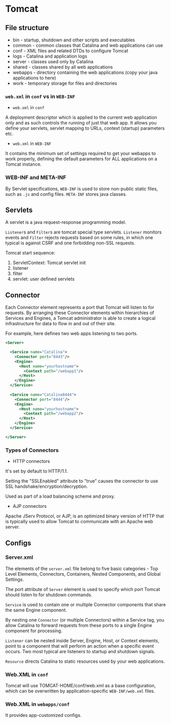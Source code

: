 # Tomcat

## File structure

* bin - startup, shutdown and other scripts and executables
* common - common classes that Catalina and web applications can use
* conf - XML files and related DTDs to configure Tomcat
* logs - Catalina and application logs
* server - classes used only by Catalina
* shared - classes shared by all web applications
* webapps - directory containing the web applications (copy your java applications to here)
* work - temporary storage for files and directories

### `web.xml` in `conf` vs in `WEB-INF`

* `web.xml` in `conf`

A deployment descriptor which is applied to the current web application only and as such controls the running of just that web app. It allows you define your servlets, servlet mapping to URLs, context (startup) parameters etc.

* `web.xml` in `WEB-INF`

It contains the minimum set of settings required to get your webapps to work properly, 
defining the default parameters for ALL applications on a Tomcat instance.

### WEB-INF and META-INF

By Servlet specifications, `WEB-INF` is used to store non-public static files, such as `.js` and config files. `META-INF` stores java classes.

## Servlets

A servlet is a java request-response programming model.

`Listener`s and `Filter`s are tomcat special type servlets. `Listener` monitors events and `Filter` rejects requests based on some rules, in which one typical is against CSRF and one forbidding non-SSL requests.

Tomcat start sequence:
1. ServletContext: Tomcat servlet init
2. listener
3. filter
4. servlet: user defined servlets

## Connector

Each Connector element represents a port that Tomcat will listen to for requests.  By arranging these Connector elements within hierarchies of Services and Engines, a Tomcat administrator is able to create a logical infrastructure for data to flow in and out of their site.  

For example, here defines two web apps listening to two ports.
```xml
<Server>

  <Service name="Catalina">
    <Connector port="8443"/>
    <Engine>
      <Host name="yourhostname">
        <Context path="/webapp1"/>
      </Host>
    </Engine>
  </Service>
 
  <Service name="Catalina8444">
    <Connector port="8444"/>
    <Engine>
      <Host name="yourhostname">
        <Context path="/webapp2"/>
      </Host>
    </Engine>
  </Service>

</Server>
```

### Types of Connectors

* HTTP connectors

It's set by default to HTTP/1.1.

Setting the "SSLEnabled" attribute to "true" causes the connector to use SSL handshake/encryption/decryption.  

Used as part of a load balancing scheme and proxy.

* AJP connectors

Apache JServ Protocol, or AJP, is an optimized binary version of HTTP that is typically used to allow Tomcat to communicate with an Apache web server.

## Configs

### Server.xml

The elements of the `server.xml` file belong to five basic categories - Top Level Elements, Connectors, Containers, Nested Components, and Global Settings. 

The port attribute of `Server` element is used to specify which port Tomcat should listen to for shutdown commands.

`Service` is used to contain one or multiple Connector components that share the same Engine component. 

By nesting one `Connector` (or multiple Connectors) within a Service tag, you allow Catalina to forward requests from these ports to a single Engine component for processing. 

`Listener` can be nested inside Server, Engine, Host, or Context elements, point to a component that will perform an action when a specific event occurs. Two most typical are listeners to startup and shutdown signals.

`Resource` directs Catalina to static resources used by your web applications.

### Web.XML in `conf`

Tomcat will use TOMCAT-HOME/conf/web.xml as a base configuration, which can be overwritten by application-specific `WEB-INF/web.xml` files.

### Web.XML in `webapps/conf`

It provides app-customized configs.